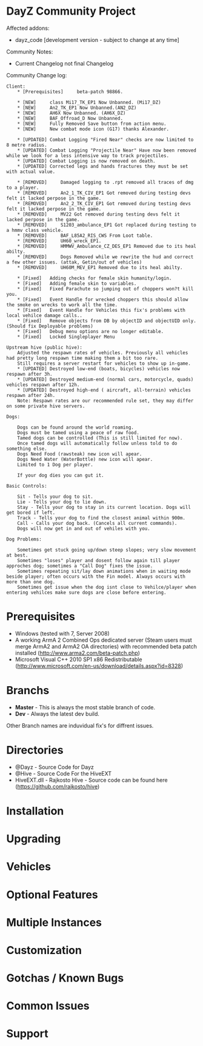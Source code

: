 DayZ Community Project
=========================

Affected addons:
 - dayz_code     [development version - subject to change at any time]

Community Notes: 
 - Current Changelog not final Changelog

Community Change log:

	Client:
		* [Prerequisites]     beta-patch 98866.
		
		* [NEW]     class Mi17_TK_EP1 Now Unbanned. (Mi17_DZ)
		* [NEW]     An2_TK_EP1 Now Unbanned.(AN2_DZ)
		* [NEW]     AH6X Now Unbanned. (AH6X_DZ)
		* [NEW]     BAF_Offroad_D Now Unbanned.
		* [NEW]     Fully Removed Save button from action menu.
		* [NEW]     New combat mode icon (G17) thanks Alexander.

        * [UPDATED] Combat Logging "Fired Near" checks are now limited to 8 metre radius.
		* [UPDATED] Combat Logging "Projectile Near" Have now been removed while we look for a less intensive way to track projectiles.
		* [UPDATED] Combat Logging is now removed on death.
        * [UPDATED] Corrected legs and hands fractures they must be set with actual value.

        * [REMOVED]     Damaged logging to .rpt removed all traces of dmg to a player.
        * [REMOVED]     An2_1_TK_CIV_EP1 Got removed during testing devs felt it lacked perpose in the game.
        * [REMOVED]     An2_2_TK_CIV_EP1 Got removed during testing devs felt it lacked perpose in the game.
        * [REMOVED]     MV22 Got removed during testing devs felt it lacked perpose in the game.
        * [REMOVED]     S1203_ambulance_EP1 Got replaced during testing to a hmmv class vehicle.
		* [REMOVED]     BAF_L85A2_RIS_CWS From Loot table.
		* [REMOVED]     UH60_wreck_EP1.
		* [REMOVED]     HMMWV_Ambulance_CZ_DES_EP1 Removed due to its heal abilty.
		* [REMOVED]     Dogs Removed while we rewrite the hud and correct a few other issues. (attak, Getin/out of vehicles)
		* [REMOVED]     UH60M_MEV_EP1 Removed due to its heal abilty.

        * [Fixed]   Adding checks for female skin humanity/login.
        * [Fixed]   Adding female skin to variables.
        * [Fixed]   Fixed Parachute so jumping out of choppers won?t kill you.
        * [Fixed]   Event Handle for wrecked choppers this should allow the smoke on wrecks to work all the time.
        * [Fixed]   Event Handle for Vehicles this fix's problems with local vehilce damage calls..
        * [Fixed]   Remove objects from DB by objectID and objectUID only. (Should fix Deployable problems)
        * [Fixed]   Debug menu options are no longer editable.
        * [Fixed]   Locked Singleplayer Menu

    Upstream hive (public hive):
        Adjusted the respawn rates of vehicles. Previously all vehicles had pretty long respawn time making them a bit too rare.
        Still requires a server restart for vehicles to show up in-game.
        * [UPDATED] Destroyed low-end (boats, bicycles) vehicles now respawn after 3h.
        * [UPDATED] Destroyed medium-end (normal cars, motorcycle, quads) vehicles respawn after 12h.
        * [UPDATED] Destroyed high-end ( aircraft, all-terrain) vehicles respawn after 24h.
        Note: Respawn rates are our recommended rule set, they may differ on some private hive servers.

    Dogs:

        Dogs can be found around the world roaming.
        Dogs must be tamed using a peace of raw food.
        Tamed dogs can be controlled (This is still limited for now).
        Once tamed dogs will automatically follow unless told to do something else.
        Dogs Need Food (rawsteak) new icon will apear.
        Dogs Need Water (WaterBottle) new icon will apear.
		Limited to 1 Dog per player.

        If your dog dies you can gut it.

    Basic Controls:

        Sit - Tells your dog to sit.
        Lie - Tells your dog to lie down.
        Stay - Tells your dog to stay in its current location. Dogs will get bored if left.
        Track - Tells your dog to find the closest animal within 900m.
        Call - Calls your dog back. (Cancels all current commands).
		Dogs will now get in and out of vehiles with you.

    Dog Problems:

        Sometimes get stuck going up/down steep slopes; very slow movement at best.
        Sometimes "loses" player and dosent follow again till player approches dog; sometimes a "Call Dog" fixes the issue.
        Sometimes repeating sit/lay down animations when in waiting mode beside player; often occurs with the Fin model. Always occurs with more than one dog.     
		Sometimes get issue when the dog isnt close to Vehilce/player when entering vehilces make sure dogs are close before entering.
		
Prerequisites
=============

 - Windows (tested with 7, Server 2008)
 - A working ArmA 2 Combined Ops dedicated server (Steam users must merge ArmA2 and ArmA2 OA directories) with recommended beta patch installed (http://www.arma2.com/beta-patch.php)
 - Microsoft Visual C++ 2010 SP1 x86 Redistributable (http://www.microsoft.com/en-us/download/details.aspx?id=8328)
 
Branchs
===========

- **Master** - This is always the most stable branch of code.
- **Dev** - Always the latest dev build.

Other Branch names are induvidual fix's for diffrent issues.

Directories
===========
 - @Dayz - Source Code for Dayz
 - @Hive - Source Code For the HiveEXT
 - HiveEXT.dll - Rajkosto Hive - Source code can be found here (https://github.com/rajkosto/hive)

Installation
============

Upgrading
=========

Vehicles
========

Optional Features
=================

Multiple Instances
==================

Customization
=============

Gotchas / Known Bugs
==========

Common Issues
=============

Support
=======

